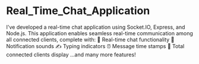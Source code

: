 # Real_Time_Chat_Application
I've developed a real-time chat application using Socket.IO, Express, and Node.js. This application enables seamless real-time communication among all connected clients, complete with:  💬 Real-time chat functionality 🔔 Notification sounds ✍️ Typing indicators ⏰ Message time stamps 👥 Total connected clients display …and many more features!
